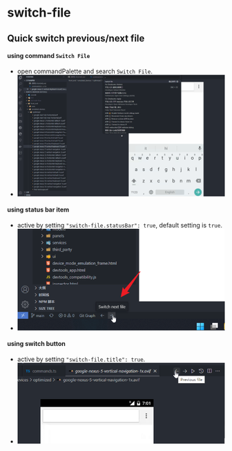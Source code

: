 # switch-file


## Quick switch previous/next file

#### using command `Switch File`
- open commandPalette and search `Switch File`.
- ![preview](images/preview.gif)

#### using status bar item
- active by setting `"switch-file.statusBar": true`, default setting is `true`.
- ![switch-statusBar](images/switch-status-bar.png)

#### using switch button
- active by setting `"switch-file.title": true`.
- ![switch-button](images/switch-button.png)